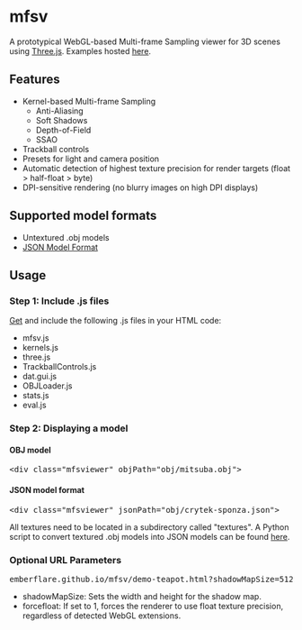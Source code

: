 # mfsv

A prototypical WebGL-based Multi-frame Sampling viewer for 3D scenes using [Three.js](https://github.com/mrdoob/three.js/). Examples hosted [here](https://emberflare.github.io/mfsv/).

## Features
* Kernel-based Multi-frame Sampling
	* Anti-Aliasing
	* Soft Shadows
	* Depth-of-Field
	* SSAO
* Trackball controls
* Presets for light and camera position
* Automatic detection of highest texture precision for render targets (float > half-float > byte)
* DPI-sensitive rendering (no blurry images on high DPI displays)

## Supported model formats
* Untextured .obj models
* [JSON Model Format](https://github.com/mrdoob/three.js/wiki/JSON-Model-format-3)

## Usage
### Step 1: Include .js files
[Get](https://github.com/emberflare/mfsv/tree/master/js) and include the following .js files in your HTML code:
* mfsv.js
* kernels.js
* three.js
* TrackballControls.js
* dat.gui.js
* OBJLoader.js
* stats.js
* eval.js

### Step 2: Displaying a model
#### OBJ model
<pre>&lt;div class="mfsviewer" objPath="obj/mitsuba.obj"&gt;</pre>

#### JSON model format
<pre>&lt;div class="mfsviewer" jsonPath="obj/crytek-sponza.json"&gt;</pre>

All textures need to be located in a subdirectory called "textures". A Python script to convert textured .obj models into JSON models can be found [here](https://github.com/mrdoob/three.js/blob/master/utils/converters/obj/convert_obj_three.py).


### Optional URL Parameters

<pre>emberflare.github.io/mfsv/demo-teapot.html?shadowMapSize=512&forcefloat=1</pre>

* shadowMapSize: Sets the width and height for the shadow map.
* forcefloat: If set to 1, forces the renderer to use float texture precision, regardless of detected WebGL extensions.
